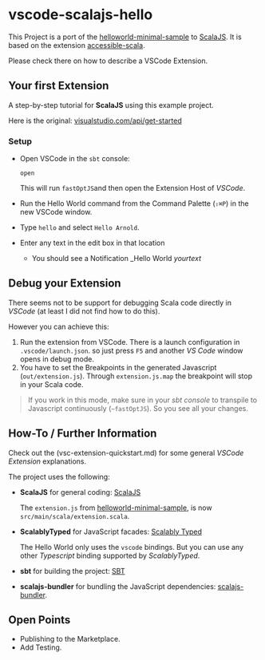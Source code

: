 # vscode-scalajs-hello

This Project is a port of the [helloworld-minimal-sample] to [ScalaJS]. It is based on the extension [accessible-scala].

Please check there on how to describe a VSCode Extension.

## Your first Extension
A step-by-step tutorial for **ScalaJS** using this example project.

Here is the original: [visualstudio.com/api/get-started](https://code.visualstudio.com/api/get-started/your-first-extension)

### Setup


* Open VSCode in the `sbt` console:

      open

  This will run `fastOptJS`and then open the Extension Host of _VSCode_.

* Run the Hello World command from the Command Palette (`⇧⌘P`) in the new VSCode window.
* Type `hello` and select `Hello Arnold`.
* Enter any text in the edit box in that location
  * You should see a Notification _Hello World _yourtext_

## Debug your Extension

There seems not to be support for debugging Scala code directly in _VSCode_ (at least I did not find how to do this).

However you can achieve this:

1. Run the extension from VSCode. There is a launch configuration in `.vscode/launch.json`. so just press `F5` and another _VS Code_ window opens in debug mode.
2. You have to set the Breakpoints in the generated Javascript (`out/extension.js`). Through `extension.js.map` the breakpoint will stop in your Scala code.

> If you work in this mode, make sure in your _sbt console_ to transpile to Javascript continuously (`~fastOptJS`). So you see all your changes.

 ## How-To / Further Information
Check out the (vsc-extension-quickstart.md) for some general _VSCode Extension_ explanations.

The project uses the following:
* **ScalaJS** for general coding: [ScalaJS]

  The `extension.js` from [helloworld-minimal-sample], is now `src/main/scala/extension.scala`.

* **ScalablyTyped** for JavaScript facades: [Scalably Typed]

  The Hello World only uses the `vscode` bindings. But you can use any other _Typescript_ binding supported by _ScalablyTyped_.

* **sbt** for building the project: [SBT]
* **scalajs-bundler** for bundling the JavaScript dependencies: [scalajs-bundler].

## Open Points

* Publishing to the Marketplace.
* Add Testing.

[accessible-scala]: https://marketplace.visualstudio.com/items?itemName=scala-center.accessible-scala
[helloworld-minimal-sample]: https://github.com/Microsoft/vscode-extension-samples/tree/master/helloworld-minimal-sample
[Scalably Typed]: https://github.com/oyvindberg/ScalablyTyped
[SBT]: https://www.scala-sbt.org
[ScalaJS]: http://www.scala-js.org
[scalajs-bundler]: https://github.com/scalacenter/scalajs-bundler
